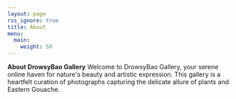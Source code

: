 ```yaml
---
layout: page
rss_ignore: true
title: About
menu:
  main:
    weight: 50
---
```

**About DrowsyBao Gallery**
Welcome to DrowsyBao Gallery, your serene online haven for nature's beauty and artistic expression. This gallery is a heartfelt curation of photographs capturing the delicate allure of plants and Eastern Gouache.
